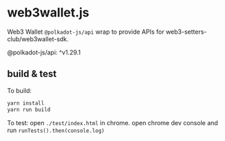 # web3wallet.js

Web3 Wallet `@polkadot-js/api` wrap to provide APIs for web3-setters-club/web3wallet-sdk.

@polkadot-js/api: ^v1.29.1

## build & test

To build:

```bash
yarn install
yarn run build
```

To test:
open `./test/index.html` in chrome.
open chrome dev console and run `runTests().then(console.log)`
